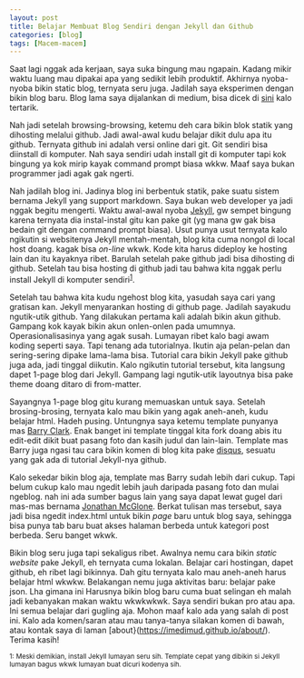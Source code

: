 ```yaml
---
layout: post
title: Belajar Membuat Blog Sendiri dengan Jekyll dan Github
categories: [blog]
tags: [Macem-macem]
---
```


Saat lagi nggak ada kerjaan, saya suka bingung mau ngapain. Kadang mikir waktu luang mau dipakai apa yang sedikit lebih produktif. Akhirnya nyoba-nyoba bikin static blog, ternyata seru juga. Jadilah saya eksperimen dengan bikin blog baru. Blog lama saya dijalankan di medium, bisa dicek di [sini](https://medium.com/@imedkrisna) kalo tertarik.

Nah jadi setelah browsing-browsing, ketemu deh cara bikin blok statik yang dihosting melalui github. Jadi awal-awal kudu belajar dikit dulu apa itu github. Ternyata github ini adalah versi online dari git. Git sendiri bisa diinstall di komputer. Nah saya sendiri udah install git di komputer tapi kok bingung ya kok mirip kayak command prompt biasa wkkw. Maaf saya bukan programmer jadi agak gak ngerti.

Nah jadilah blog ini. Jadinya blog ini berbentuk statik, pake suatu sistem bernama Jekyll yang support markdown. Saya bukan web developer ya jadi nggak begitu mengerti. Waktu awal-awal nyoba [Jekyll](https://jekyllrb.com/), gw sempet bingung karena ternyata dia instal-instal gitu kan pake git (yg mana gw gak bisa bedain git dengan command prompt biasa). Usut punya usut ternyata kalo ngikutin si websitenya Jekyll mentah-mentah, blog kita cuma nongol di local host doang. kagak bisa *on-line* wkwk. Kode kita harus dideploy ke hosting lain dan itu kayaknya ribet. Barulah setelah pake github jadi bisa dihosting di github. Setelah tau bisa hosting di github jadi tau bahwa kita nggak perlu install Jekyll di komputer sendiri<sup>[1](#myfootnote1)</sup>.

Setelah tau bahwa kita kudu ngehost blog kita, yasudah saya cari yang gratisan kan. Jekyll menyarankan hosting di github page. Jadilah sayakudu ngutik-utik github. Yang dilakukan pertama kali adalah bikin akun github. Gampang kok kayak bikin akun onlen-onlen pada umumnya. Operasionalisasinya yang agak susah. Lumayan ribet kalo bagi awam koding seperti saya. Tapi tenang ada tutorialnya. Ikutin aja pelan-pelan dan sering-sering dipake lama-lama bisa. Tutorial cara bikin Jekyll pake github juga ada, jadi tinggal diikutin. Kalo ngikutin tutorial tersebut, kita langsung dapet 1-page blog dari Jekyll. Gampang lagi ngutik-utik layoutnya bisa pake theme doang ditaro di from-matter.

Sayangnya 1-page blog gitu kurang memuaskan untuk saya. Setelah brosing-brosing, ternyata kalo mau bikin yang agak aneh-aneh, kudu belajar html. Hadeh pusing. Untungnya saya ketemu template punyanya mas [Barry Clark](https://www.smashingmagazine.com/2014/08/build-blog-jekyll-github-pages/). Enak banget ini template tinggal kita fork doang abis itu edit-edit dikit buat pasang foto dan kasih judul dan lain-lain. Template mas Barry juga ngasi tau cara bikin komen di blog kita pake [disqus](https://disqus.com/), sesuatu yang gak ada di tutorial Jekyll-nya github.

Kalo sekedar bikin blog aja, template mas Barry sudah lebih dari cukup. Tapi belum cukup kalo mau ngedit lebih jauh daripada pasang foto dan mulai ngeblog. nah ini ada sumber bagus lain yang saya dapat lewat gugel dari mas-mas bernama [Jonathan McGlone](http://jmcglone.com/guides/github-pages/). Berkat tulisan mas tersebut, saya jadi bisa ngedit index.html untuk bikin *page* baru untuk blog saya, sehingga bisa punya tab baru buat akses halaman berbeda untuk kategori post berbeda. Seru banget wkwk.

Bikin blog seru juga tapi sekaligus ribet. Awalnya nemu cara bikin *static website* pake Jekyll, eh ternyata cuma lokalan. Belajar cari hostingan, dapet github, eh ribet lagi bikinnya. Dah gitu ternyata kalo mau aneh-aneh harus belajar html wkwkw. Belakangan nemu juga aktivitas baru: belajar pake json. Lha gimana ini Harusnya bikin blog baru cuma buat selingan eh malah jadi kebanyakan makan waktu wkwkwkwk. Saya sendiri bukan pro atau apa. Ini semua belajar dari gugling aja. Mohon maaf kalo ada yang salah di post ini. Kalo ada komen/saran atau mau tanya-tanya silakan komen di bawah, atau kontak saya di laman [about}(https://imedimud.github.io/about/). Terima kasih!

<sup><a name="myfootnote1">1</a>: Meski demikian, install Jekyll lumayan seru sih. Template cepat yang dibikin si Jekyll lumayan bagus wkwk lumayan buat dicuri kodenya sih.</sup>
